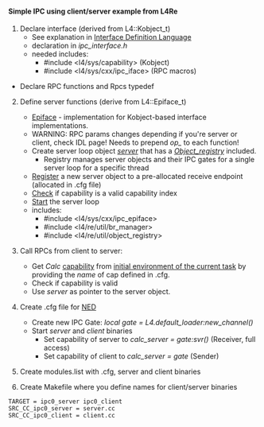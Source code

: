 #### Simple IPC using client/server example from L4Re

1. Declare interface (derived from L4::Kobject_t) 
   * See explanation in [Interface Definition Language][1]
   * declaration in *ipc_interface.h*
   * needed includes:
     * #include <l4/sys/capability> (Kobject)
     * #include <l4/sys/cxx/ipc_iface> (RPC macros)
  * Declare RPC functions and Rpcs typedef

2. Define server functions (derive from L4::Epiface_t)
   * [Epiface][4] - implementation for Kobject-based interface implementations.
   * WARNING: RPC params changes depending if you're server or client, check IDL page! Needs to prepend *op_* to each function!
   * Create server loop object [*server*][2] that has a [*Object_registry*][3] included.
     * Registry manages server objects and their IPC gates for a single server loop for a specific thread
   * [Register][5] a new server object to a pre-allocated receive endpoint (allocated in .cfg file)
   * [Check][6] if capability is a valid capability index
   * [Start][7] the server loop
   * includes:
     * #include <l4/sys/cxx/ipc_epiface>
     * #include <l4/re/util/br_manager>
     * #include <l4/re/util/object_registry>

3. Call RPCs from client to server:
   * Get *Calc* [capability][8] from [initial environment of the current task][9] by providing the *name* of cap defined in .cfg.
   * Check if capability is valid
   * Use *server* as pointer to the server object.

4. Create .cfg file for [NED][10]
   * Create new IPC Gate: *local gate = L4.default_loader:new_channel()*
   * Start *server* and *client* binaries
     * Set capability of server to *calc_server = gate:svr()* (Receiver, full access)
     * Set capability of client to *calc_server = gate* (Sender) 

5. Create modules.list with .cfg, server and client binaries

6. Create Makefile where you define names for client/server binaries
```
TARGET = ipc0_server ipc0_client
SRC_CC_ipc0_server = server.cc
SRC_CC_ipc0_client = client.cc
```

[1]: http://l4re.org/doc/l4_cxx_ipc_iface.html
[2]: http://l4re.org/doc/classL4Re_1_1Util_1_1Registry__server.html
[3]: http://l4re.org/doc/classL4Re_1_1Util_1_1Object__registry.html
[4]: http://l4re.org/doc/structL4_1_1Epiface__t.html
[5]: http://l4re.org/doc/classL4Re_1_1Util_1_1Object__registry.html#a8f518a9381dd3ea947d5adc5d0a614a0
[6]: http://l4re.org/doc/classL4_1_1Cap__base.html#ab4937bb12579c752564f7250760d0bda
[7]: http://l4re.org/doc/classL4Re_1_1Util_1_1Registry__server.html#a1f0c292e07be4f65600855b1cc40dc44
[8]: http://l4re.org/doc/classL4Re_1_1Env.html#a0e7a55ebbac0dedc9fa6859d32687d35
[9]: http://l4re.org/doc/classL4Re_1_1Env.html#acb46e812c2ee53b4bc849f680b8df9c8
[10]: http://l4re.org/doc/l4re_concepts_env_and_start.html